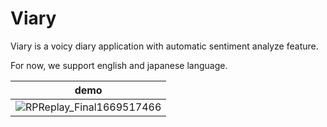 # Viary

Viary is a voicy diary application with automatic sentiment analyze feature.

For now, we support english and japanese language.

|demo|
|---|
|![RPReplay_Final1669517466](https://user-images.githubusercontent.com/44002126/204117474-fbd32298-7fcc-434c-9423-92d0dcf99307.gif)|
